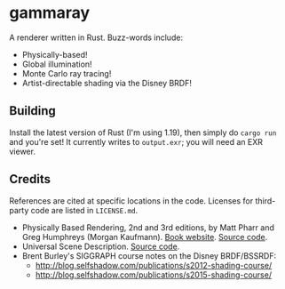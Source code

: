gammaray
========

A renderer written in Rust. Buzz-words include:
* Physically-based!
* Global illumination!
* Monte Carlo ray tracing!
* Artist-directable shading via the Disney BRDF!

Building
--------
Install the latest version of Rust (I'm using 1.19),
then simply do `cargo run` and you're set!
It currently writes to `output.exr`; you will need an EXR viewer.

Credits
-------
References are cited at specific locations in the code.
Licenses for third-party code are listed in `LICENSE.md`.
* Physically Based Rendering, 2nd and 3rd editions, by Matt Pharr and
  Greg Humphreys (Morgan Kaufmann).
  [Book website](http://pbrt.org/).
  [Source code](https://github.com/mmp/pbrt-v3/).
* Universal Scene Description.
  [Source code](https://github.com/PixarAnimationStudios/USD/).
* Brent Burley's SIGGRAPH course notes on the Disney BRDF/BSSRDF:
    - http://blog.selfshadow.com/publications/s2012-shading-course/
    - http://blog.selfshadow.com/publications/s2015-shading-course/